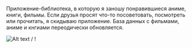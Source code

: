 Приложение-библиотека, в которую я заношу понравившиеся аниме, книги, фильмы. Если друзья просят что-то посоветовать, посмотреть или прочитать, я скидываю приложение. База данных с фильмами, аниме и кнгиами переодически обновляется.

![ Alt text](ezgif.com-gif-maker.gif) / ! [](ezgif.com-gif-maker.gif)

